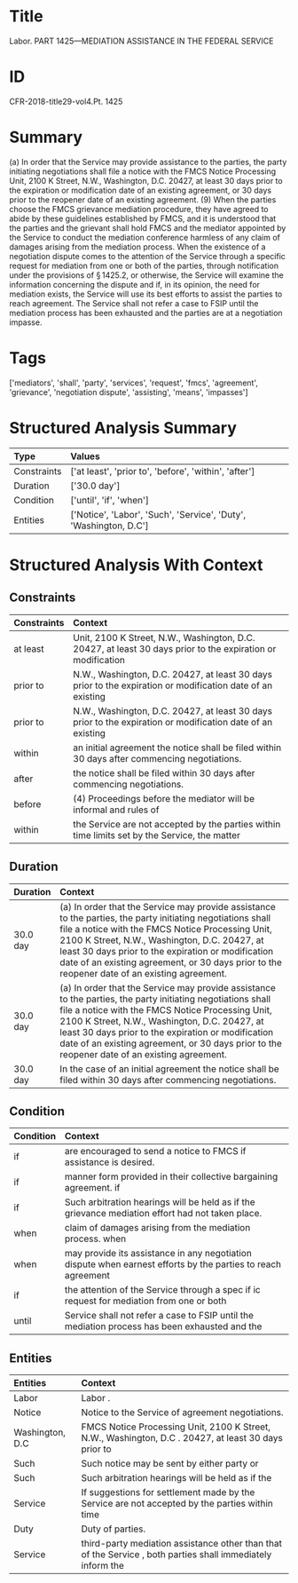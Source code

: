 # Title

 Labor. PART 1425—MEDIATION ASSISTANCE IN THE FEDERAL SERVICE


# ID

 CFR-2018-title29-vol4.Pt. 1425


# Summary

(a) In order that the Service may provide assistance to the parties, the party initiating negotiations shall file a notice with the FMCS Notice Processing Unit, 2100 K Street, N.W., Washington, D.C. 20427, at least 30 days prior to the expiration or modification date of an existing agreement, or 30 days prior to the reopener date of an existing agreement.
(9) When the parties choose the FMCS grievance mediation procedure, they have agreed to abide by these guidelines established by FMCS, and it is understood that the parties and the grievant shall hold FMCS and the mediator appointed by the Service to conduct the mediation conference harmless of any claim of damages arising from the mediation process.
When the existence of a negotiation dispute comes to the attention of the Service through a specific request for mediation from one or both of the parties, through notification under the provisions of &#167;&#8201;1425.2, or otherwise, the Service will examine the information concerning the dispute and if, in its opinion, the need for mediation exists, the Service will use its best efforts to assist the parties to reach agreement.
The Service shall not refer a case to FSIP until the mediation process has been exhausted and the parties are at a negotiation impasse.


# Tags

['mediators', 'shall', 'party', 'services', 'request', 'fmcs', 'agreement', 'grievance', 'negotiation dispute', 'assisting', 'means', 'impasses']


# Structured Analysis Summary

| Type        | Values                                                            |
|:------------|:------------------------------------------------------------------|
| Constraints | ['at least', 'prior to', 'before', 'within', 'after']             |
| Duration    | ['30.0 day']                                                      |
| Condition   | ['until', 'if', 'when']                                           |
| Entities    | ['Notice', 'Labor', 'Such', 'Service', 'Duty', 'Washington, D.C'] |


# Structured Analysis With Context

 


## Constraints

| Constraints   | Context                                                                                                     |
|:--------------|:------------------------------------------------------------------------------------------------------------|
| at least      | Unit, 2100 K Street, N.W., Washington, D.C. 20427, at least 30 days prior to the expiration or modification |
| prior to      | N.W., Washington, D.C. 20427, at least 30 days prior to the expiration or modification date of an existing  |
| prior to      | N.W., Washington, D.C. 20427, at least 30 days prior to the expiration or modification date of an existing  |
| within        | an initial agreement the notice shall be filed within  30 days after commencing negotiations.               |
| after         | the notice shall be filed within 30 days after  commencing negotiations.                                    |
| before        | (4) Proceedings  before the mediator will be informal and rules of                                          |
| within        | the Service are not accepted by the parties within time limits set by the Service, the matter               |


## Duration

| Duration   | Context                                                                                                                                                                                                                                                                                                                                                               |
|:-----------|:----------------------------------------------------------------------------------------------------------------------------------------------------------------------------------------------------------------------------------------------------------------------------------------------------------------------------------------------------------------------|
| 30.0 day   | (a) In order that the Service may provide assistance to the parties, the party initiating negotiations shall file a notice with the FMCS Notice Processing Unit, 2100 K Street, N.W., Washington, D.C. 20427, at least 30 days prior to the expiration or modification date of an existing agreement, or 30 days prior to the reopener date of an existing agreement. |
| 30.0 day   | (a) In order that the Service may provide assistance to the parties, the party initiating negotiations shall file a notice with the FMCS Notice Processing Unit, 2100 K Street, N.W., Washington, D.C. 20427, at least 30 days prior to the expiration or modification date of an existing agreement, or 30 days prior to the reopener date of an existing agreement. |
| 30.0 day   | In the case of an initial agreement the notice shall be filed within 30 days after commencing negotiations.                                                                                                                                                                                                                                                           |


## Condition

| Condition   | Context                                                                                                      |
|:------------|:-------------------------------------------------------------------------------------------------------------|
| if          | are encouraged to send a notice to FMCS if  assistance is desired.                                           |
| if          | manner form provided in their collective bargaining agreement. if                                            |
| if          | Such arbitration hearings will be held as  if  the grievance mediation effort had not taken place.           |
| when        | claim of damages arising from the mediation process. when                                                    |
| when        | may provide its assistance in any negotiation dispute when earnest efforts by the parties to reach agreement |
| if          | the attention of the Service through a spec if ic request for mediation from one or both                     |
| until       | Service shall not refer a case to FSIP until the mediation process has been exhausted and the                |


## Entities

| Entities        | Context                                                                                                     |
|:----------------|:------------------------------------------------------------------------------------------------------------|
| Labor           | Labor .                                                                                                     |
| Notice          | Notice  to the Service of agreement negotiations.                                                           |
| Washington, D.C | FMCS Notice Processing Unit, 2100 K Street, N.W., Washington, D.C . 20427, at least 30 days prior to        |
| Such            | Such notice may be sent by either party or                                                                  |
| Such            | Such arbitration hearings will be held as if the                                                            |
| Service         | If suggestions for settlement made by the  Service are not accepted by the parties within time              |
| Duty            | Duty  of parties.                                                                                           |
| Service         | third-party mediation assistance other than that of the Service , both parties shall immediately inform the |


